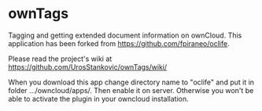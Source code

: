 ownTags
======

Tagging and getting extended document information on ownCloud.
This application has been forked from  https://github.com/fpiraneo/oclife.

Please read the project's wiki at https://github.com/UrosStankovic/ownTags/wiki/

When you download this app change directory name to "oclife" and put it in folder .../owncloud/apps/.
Then enable it on server.
Otherwise you won't be able to activate the plugin in your owncloud installation.
